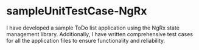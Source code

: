 # sampleUnitTestCase-NgRx
I have developed a sample ToDo list application using the NgRx state management library. Additionally, I have written comprehensive test cases for all the application files to ensure functionality and reliability. 
